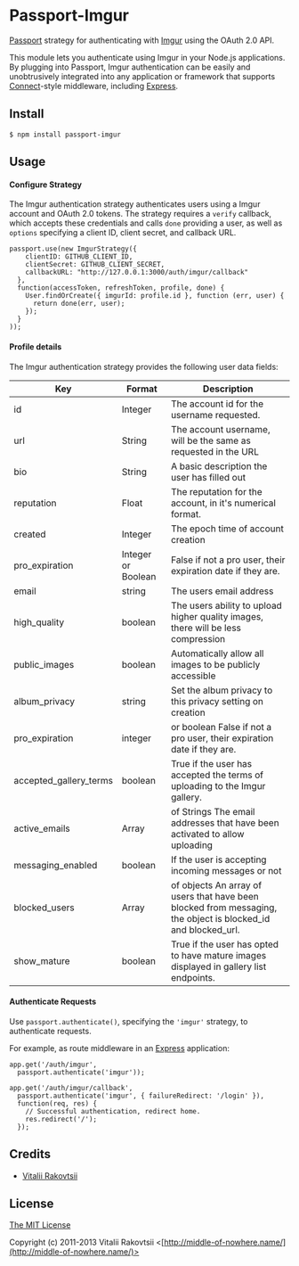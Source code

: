 # Passport-Imgur

[Passport](http://passportjs.org/) strategy for authenticating with [Imgur](https://imgur.com/)
using the OAuth 2.0 API.

This module lets you authenticate using Imgur in your Node.js applications.
By plugging into Passport, Imgur authentication can be easily and
unobtrusively integrated into any application or framework that supports
[Connect](http://www.senchalabs.org/connect/)-style middleware, including
[Express](http://expressjs.com/).

## Install

    $ npm install passport-imgur

## Usage

#### Configure Strategy

The Imgur authentication strategy authenticates users using a Imgur account
and OAuth 2.0 tokens.  The strategy requires a `verify` callback, which accepts
these credentials and calls `done` providing a user, as well as `options`
specifying a client ID, client secret, and callback URL.

    passport.use(new ImgurStrategy({
        clientID: GITHUB_CLIENT_ID,
        clientSecret: GITHUB_CLIENT_SECRET,
        callbackURL: "http://127.0.0.1:3000/auth/imgur/callback"
      },
      function(accessToken, refreshToken, profile, done) {
        User.findOrCreate({ imgurId: profile.id }, function (err, user) {
          return done(err, user);
        });
      }
    ));

#### Profile details

The Imgur authentication strategy provides the following user data fields:

| Key | Format | Description          |
| ------------- | --------- | ----------- |
| id | 	Integer |	The account id for the username requested. |
| url | 	String |	The account username, will be the same as requested in the URL |
| bio | 	String |	A basic description the user has filled out |
| reputation | 	Float |	The reputation for the account, in it's numerical format. |
| created | 	Integer |	The epoch time of account creation |
| pro_expiration | 	Integer or Boolean |	False if not a pro user, their expiration date if they are. |
| email | 	string |	The users email address |
| high_quality | 	boolean |	The users ability to upload higher quality images, there will be less compression |
| public_images | 	boolean |	Automatically allow all images to be publicly accessible |
| album_privacy | 	string |	Set the album privacy to this privacy setting on creation |
| pro_expiration | 	integer | or boolean	False if not a pro user, their expiration date if they are. |
| accepted_gallery_terms | 	boolean |	True if the user has accepted the terms of uploading to the Imgur gallery. |
| active_emails | 	Array | of Strings	The email addresses that have been activated to allow uploading |
| messaging_enabled | 	boolean |	If the user is accepting incoming messages or not |
| blocked_users | 	Array | of objects	An array of users that have been blocked from messaging, the object is blocked_id and blocked_url. |
| show_mature | 	boolean |	True if the user has opted to have mature images displayed in gallery list endpoints. |

#### Authenticate Requests

Use `passport.authenticate()`, specifying the `'imgur'` strategy, to
authenticate requests.

For example, as route middleware in an [Express](http://expressjs.com/)
application:

    app.get('/auth/imgur',
      passport.authenticate('imgur'));

    app.get('/auth/imgur/callback', 
      passport.authenticate('imgur', { failureRedirect: '/login' }),
      function(req, res) {
        // Successful authentication, redirect home.
        res.redirect('/');
      });

## Credits

  - [Vitalii Rakovtsii](http://github.com/mindfreakthemon)

## License

[The MIT License](http://opensource.org/licenses/MIT)

Copyright (c) 2011-2013 Vitalii Rakovtsii <[http://middle-of-nowhere.name/](http://middle-of-nowhere.name/)>
